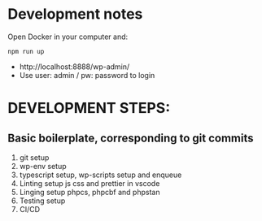 # Development notes

Open Docker in your computer and:

```
npm run up
```

- http://localhost:8888/wp-admin/
- Use user: admin / pw: password to login

# DEVELOPMENT STEPS:

## Basic boilerplate, corresponding to git commits

1. git setup
2. wp-env setup
3. typescript setup, wp-scripts setup and enqueue
4. Linting setup js css and prettier in vscode
5. Linging setup phpcs, phpcbf and phpstan
6. Testing setup
7. CI/CD
